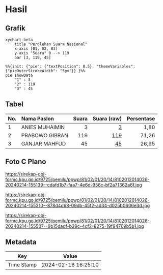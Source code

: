 # Hasil

## Grafik

```mermaid
xychart-beta
    title "Perolehan Suara Nasional"
    x-axis [01, 02, 03]
    y-axis "Suara" 0 --> 119
    bar [3, 119, 45]
```

```mermaid
%%{init: {"pie": {"textPosition": 0.5}, "themeVariables": {"pieOuterStrokeWidth": "5px"}} }%%
pie showData
    "1" : 3
    "2" : 119
    "3" : 45
```

## Tabel

| No. | Nama Paslon    | Suara | Suara (raw) | Persentase |
|:--- |:-------------- | -----:| -----------:| ----------:|
| 1   | ANIES MUHAIMIN | 3     | [3][p-1]    | 1,80       |
| 2   | PRABOWO GIBRAN | 119   | [119][p-2]  | 71,26      |
| 3   | GANJAR MAHFUD  | 45    | [45][p-3]   | 26,95      |


[p-1]: https://github.com/gigit-pemilu/pemilu-2024/blob/main/pilpres/hitung-suara/sub/81-maluku/sub/02-maluku-tenggara/sub/01-kei-kecil/sub/2014-langgur/sub/026-tps/sub/paslon-1.txt
[p-2]: https://github.com/gigit-pemilu/pemilu-2024/blob/main/pilpres/hitung-suara/sub/81-maluku/sub/02-maluku-tenggara/sub/01-kei-kecil/sub/2014-langgur/sub/026-tps/sub/paslon-2.txt
[p-3]: https://github.com/gigit-pemilu/pemilu-2024/blob/main/pilpres/hitung-suara/sub/81-maluku/sub/02-maluku-tenggara/sub/01-kei-kecil/sub/2014-langgur/sub/026-tps/sub/paslon-3.txt

## Foto C Plano

https://sirekap-obj-formc.kpu.go.id/9725/pemilu/ppwp/81/02/01/20/14/8102012014026-20240214-155139--cdafd1b7-faa7-4e6d-956c-bf2a71362a6f.jpg

https://sirekap-obj-formc.kpu.go.id/9725/pemilu/ppwp/81/02/01/20/14/8102012014026-20240214-155310--878d4d68-09db-45f2-ad34-d025b0606e3d.jpg

https://sirekap-obj-formc.kpu.go.id/9725/pemilu/ppwp/81/02/01/20/14/8102012014026-20240214-155507--9b15dadf-b29c-4cf2-8275-19f94769b5b1.jpg


## Metadata

| Key        | Value               |
| ---------- | ------------------- |
| Time Stamp | 2024-02-16 16:25:10 |



